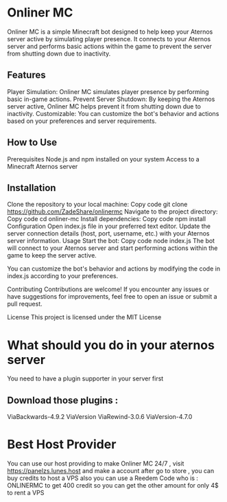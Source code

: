 # Onliner MC
Onliner MC is a simple Minecraft bot designed to help keep your Aternos server active by simulating player presence. It connects to your Aternos server and performs basic actions within the game to prevent the server from shutting down due to inactivity.

## Features
Player Simulation: Onliner MC simulates player presence by performing basic in-game actions.
Prevent Server Shutdown: By keeping the Aternos server active, Onliner MC helps prevent it from shutting down due to inactivity.
Customizable: You can customize the bot's behavior and actions based on your preferences and server requirements.
## How to Use
Prerequisites
Node.js and npm installed on your system
Access to a Minecraft Aternos server
## Installation
Clone the repository to your local machine:
Copy code
git clone https://github.com/ZadeShare/onlinermc
Navigate to the project directory:
Copy code
cd onliner-mc
Install dependencies:
Copy code
npm install
Configuration
Open index.js file in your preferred text editor.
Update the server connection details (host, port, username, etc.) with your Aternos server information.
Usage
Start the bot:
Copy code
node index.js
The bot will connect to your Aternos server and start performing actions within the game to keep the server active.

You can customize the bot's behavior and actions by modifying the code in index.js according to your preferences.

Contributing
Contributions are welcome! If you encounter any issues or have suggestions for improvements, feel free to open an issue or submit a pull request.

License
This project is licensed under the MIT License

# What should you do in your aternos server 
You need to have a plugin supporter in your server first
## Download those plugins :
ViaBackwards-4.9.2
ViaVersion
ViaRewind-3.0.6
ViaVersion-4.7.0

# Best Host Provider 
You can use our host providing to make Onliner MC 24/7 , visit https://panelzs.lunes.host and make a account 
after go to store , you can buy credits to host a VPS also you can use a Reedem Code who is : ONLINERMC to get 400 credit so you can get the other amount for only 4$ to rent a VPS


